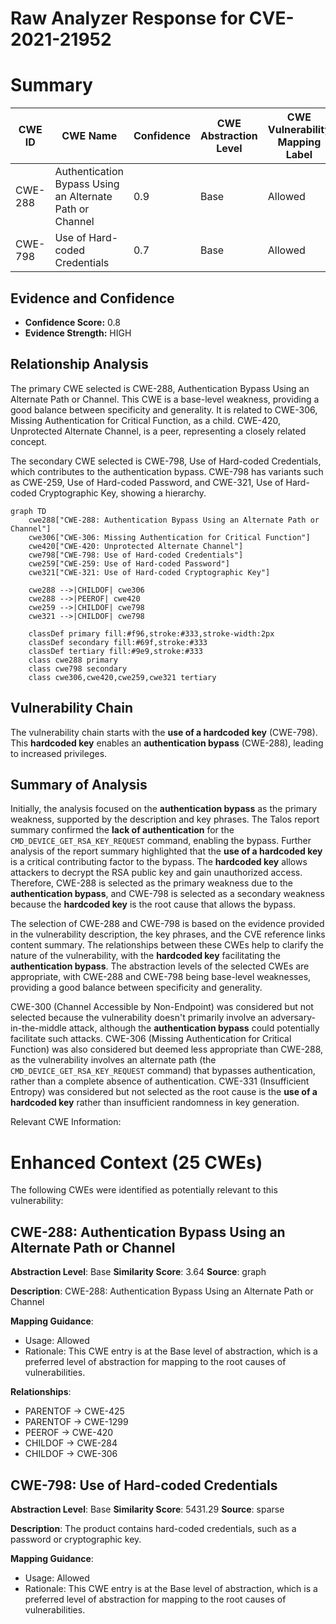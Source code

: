 # Raw Analyzer Response for CVE-2021-21952

# Summary
| CWE ID | CWE Name | Confidence | CWE Abstraction Level | CWE Vulnerability Mapping Label | CWE-Vulnerability Mapping Notes |
|---|---|---|---|---|---|
| CWE-288 | Authentication Bypass Using an Alternate Path or Channel | 0.9 | Base | Allowed | Primary CWE |
| CWE-798 | Use of Hard-coded Credentials | 0.7 | Base | Allowed | Secondary Candidate |

## Evidence and Confidence

*   **Confidence Score:** 0.8
*   **Evidence Strength:** HIGH

## Relationship Analysis
The primary CWE selected is CWE-288, Authentication Bypass Using an Alternate Path or Channel. This CWE is a base-level weakness, providing a good balance between specificity and generality. It is related to CWE-306, Missing Authentication for Critical Function, as a child. CWE-420, Unprotected Alternate Channel, is a peer, representing a closely related concept.

The secondary CWE selected is CWE-798, Use of Hard-coded Credentials, which contributes to the authentication bypass. CWE-798 has variants such as CWE-259, Use of Hard-coded Password, and CWE-321, Use of Hard-coded Cryptographic Key, showing a hierarchy.

```mermaid
graph TD
    cwe288["CWE-288: Authentication Bypass Using an Alternate Path or Channel"]
    cwe306["CWE-306: Missing Authentication for Critical Function"]
    cwe420["CWE-420: Unprotected Alternate Channel"]
    cwe798["CWE-798: Use of Hard-coded Credentials"]
    cwe259["CWE-259: Use of Hard-coded Password"]
    cwe321["CWE-321: Use of Hard-coded Cryptographic Key"]

    cwe288 -->|CHILDOF| cwe306
    cwe288 -->|PEEROF| cwe420
    cwe259 -->|CHILDOF| cwe798
    cwe321 -->|CHILDOF| cwe798
    
    classDef primary fill:#f96,stroke:#333,stroke-width:2px
    classDef secondary fill:#69f,stroke:#333
    classDef tertiary fill:#9e9,stroke:#333
    class cwe288 primary
    class cwe798 secondary
    class cwe306,cwe420,cwe259,cwe321 tertiary
```

## Vulnerability Chain
The vulnerability chain starts with the **use of a hardcoded key** (CWE-798). This **hardcoded key** enables an **authentication bypass** (CWE-288), leading to increased privileges.

## Summary of Analysis
Initially, the analysis focused on the **authentication bypass** as the primary weakness, supported by the description and key phrases. The Talos report summary confirmed the **lack of authentication** for the `CMD_DEVICE_GET_RSA_KEY_REQUEST` command, enabling the bypass. Further analysis of the report summary highlighted that the **use of a hardcoded key** is a critical contributing factor to the bypass. The **hardcoded key** allows attackers to decrypt the RSA public key and gain unauthorized access. Therefore, CWE-288 is selected as the primary weakness due to the **authentication bypass**, and CWE-798 is selected as a secondary weakness because the **hardcoded key** is the root cause that allows the bypass.

The selection of CWE-288 and CWE-798 is based on the evidence provided in the vulnerability description, the key phrases, and the CVE reference links content summary. The relationships between these CWEs help to clarify the nature of the vulnerability, with the **hardcoded key** facilitating the **authentication bypass**. The abstraction levels of the selected CWEs are appropriate, with CWE-288 and CWE-798 being base-level weaknesses, providing a good balance between specificity and generality.

CWE-300 (Channel Accessible by Non-Endpoint) was considered but not selected because the vulnerability doesn't primarily involve an adversary-in-the-middle attack, although the **authentication bypass** could potentially facilitate such attacks. CWE-306 (Missing Authentication for Critical Function) was also considered but deemed less appropriate than CWE-288, as the vulnerability involves an alternate path (the `CMD_DEVICE_GET_RSA_KEY_REQUEST` command) that bypasses authentication, rather than a complete absence of authentication. CWE-331 (Insufficient Entropy) was considered but not selected as the root cause is the **use of a hardcoded key** rather than insufficient randomness in key generation.

Relevant CWE Information:

# Enhanced Context (25 CWEs)
The following CWEs were identified as potentially relevant to this vulnerability:

## CWE-288: Authentication Bypass Using an Alternate Path or Channel
**Abstraction Level**: Base
**Similarity Score**: 3.64
**Source**: graph

**Description**:
CWE-288: Authentication Bypass Using an Alternate Path or Channel

**Mapping Guidance**:
- Usage: Allowed
- Rationale: This CWE entry is at the Base level of abstraction, which is a preferred level of abstraction for mapping to the root causes of vulnerabilities.

**Relationships**:
- PARENTOF -> CWE-425
- PARENTOF -> CWE-1299
- PEEROF -> CWE-420
- CHILDOF -> CWE-284
- CHILDOF -> CWE-306

## CWE-798: Use of Hard-coded Credentials
**Abstraction Level**: Base
**Similarity Score**: 5431.29
**Source**: sparse

**Description**:
The product contains hard-coded credentials, such as a password or cryptographic key.

**Mapping Guidance**:
- Usage: Allowed
- Rationale: This CWE entry is at the Base level of abstraction, which is a preferred level of abstraction for mapping to the root causes of vulnerabilities.